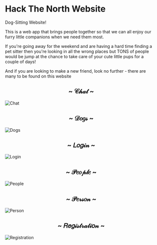 # Hack The North Website

Dog-Sitting Website!

This is a web app that brings people together so that we can all enjoy our furry little companions when we need them most.

If you're going away for the weekend and are having a hard time finding a pet sitter then you're looking in all the wrong places but TONS of people would be jump at the chance to take care of your cute little pups for a couple of days!

And if you are looking to make a new friend, look no further - there are many to be found on this website

<h2 align="center">            ~ 𝒞𝒽𝒶𝓉 ~</h2>

![Chat](https://user-images.githubusercontent.com/103478551/208367306-7b17366e-bd8b-407b-9b4f-769ba267f771.jpg)

<h2 align="center">            ~  𝒟𝑜𝑔𝓈 ~</h2>

![Dogs](https://user-images.githubusercontent.com/103478551/208367317-8809a43c-9ab4-4dda-a29e-0f5949fcafff.png)

<h2 align="center">            ~  𝐿𝑜𝑔𝒾𝓃 ~</h2>

![Login](https://user-images.githubusercontent.com/103478551/208367328-e2e7a4a8-08d7-48c3-8560-41b4599c74c3.jpg)

<h2 align="center">            ~  𝒫𝑒𝑜𝓅𝓁𝑒 ~</h2>

![People](https://user-images.githubusercontent.com/103478551/208367338-e91d23f9-0477-4357-a1dd-9c33416f11f6.png)

<h2 align="center">            ~ 𝒫𝑒𝓇𝓈𝑜𝓃 ~</h2>

![Person](https://user-images.githubusercontent.com/103478551/208367344-0c4c3f4a-774a-41a9-930f-c80d3beaf075.png)

<h2 align="center">            ~ 𝑅𝑒𝑔𝒾𝓈𝓉𝓇𝒶𝓉𝒾𝑜𝓃 ~</h2>

![Registration](https://user-images.githubusercontent.com/103478551/208367353-73276e42-dc35-4505-a501-098709e5a4b7.png)
